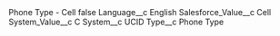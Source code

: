 <?xml version="1.0" encoding="UTF-8"?>
<CustomMetadata xmlns="http://soap.sforce.com/2006/04/metadata" xmlns:xsi="http://www.w3.org/2001/XMLSchema-instance" xmlns:xsd="http://www.w3.org/2001/XMLSchema">
    <label>Phone Type - Cell</label>
    <protected>false</protected>
    <values>
        <field>Language__c</field>
        <value xsi:type="xsd:string">English</value>
    </values>
    <values>
        <field>Salesforce_Value__c</field>
        <value xsi:type="xsd:string">Cell</value>
    </values>
    <values>
        <field>System_Value__c</field>
        <value xsi:type="xsd:string">C</value>
    </values>
    <values>
        <field>System__c</field>
        <value xsi:type="xsd:string">UCID</value>
    </values>
    <values>
        <field>Type__c</field>
        <value xsi:type="xsd:string">Phone Type</value>
    </values>
</CustomMetadata>
